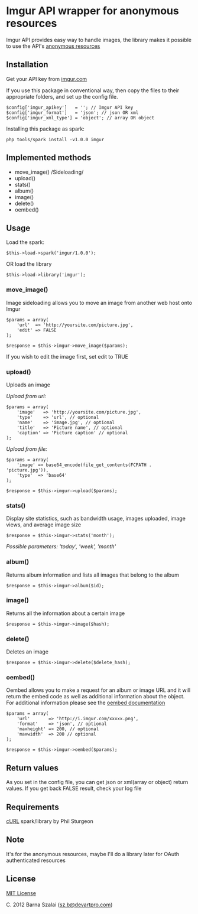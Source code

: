 # Imgur API wrapper for anonymous resources

Imgur API provides easy way to handle images, the library makes it possible to use the API's [anonymous resources](http://api.imgur.com/resources_anon)

## Installation

Get your API key from [imgur.com](https://imgur.com/register/api_anon)

If you use this package in conventional way, then copy the files to their appropriate folders, and set up the config file.

    $config['imgur_apikey']   = ''; // Imgur API key
    $config['imgur_format']   = 'json'; // json OR xml
    $config['imgur_xml_type'] = 'object'; // array OR object

Installing this package as spark:

    php tools/spark install -v1.0.0 imgur

## Implemented methods

* move_image() /Sideloading/
* upload()
* stats()
* album()
* image()
* delete()
* oembed()

## Usage

Load the spark:

    $this->load->spark('imgur/1.0.0');  
OR load the library

    $this->load->library('imgur');

### move_image()
Image sideloading allows you to move an image from another web host onto Imgur

    $params = array(
        'url'  => 'http://yoursite.com/picture.jpg',
        'edit' => FALSE
    );

    $response = $this->imgur->move_image($params);
If you wish to edit the image first, set edit to TRUE

### upload()
Uploads an image

_Upload from url:_

    $params = array(
        'image'   => 'http://yoursite.com/picture.jpg',
        'type'    => 'url', // optional
        'name'    => 'image.jpg', // optional
        'title'   => 'Picture name', // optional
        'caption' => 'Picture caption' // optional
    );

_Upload from file:_

    $params = array(
        'image' => base64_encode(file_get_contents(FCPATH . 'picture.jpg')),			
        'type'  => 'base64'
    );

    $response = $this->imgur->upload($params);

### stats()
Display site statistics, such as bandwidth usage, images uploaded, image views, and average image size

    $response = $this->imgur->stats('month');

_Possible parameters: 'today', 'week', 'month'_

### album()
Returns album information and lists all images that belong to the album

    $response = $this->imgur->album($id);

### image()
Returns all the information about a certain image

    $response = $this->imgur->image($hash);

### delete()
Deletes an image

    $response = $this->imgur->delete($delete_hash);

### oembed()
Oembed allows you to make a request for an album or image URL and it will return the embed code as well as additional information about the object. For additional information please see the [oembed documentation](http://oembed.com)

    $params = array(
        'url'       => 'http://i.imgur.com/xxxxx.png',
        'format'    => 'json', // optional
        'maxheight' => 200, // optional
        'maxwidth'  => 200 // optional
    );

    $response = $this->imgur->oembed($params);

## Return values

As you set in the config file, you can get json or xml(array or object) return values. If you get back FALSE result, check your log file

## Requirements

[cURL](http://getsparks.org/packages/curl) spark/library by Phil Sturgeon

## Note

It's for the anonymous resources, maybe I'll do a library later for OAuth authenticated resources

## License

[MIT License](http://www.opensource.org/licenses/MIT)

C. 2012 Barna Szalai (sz.b@devartpro.com)